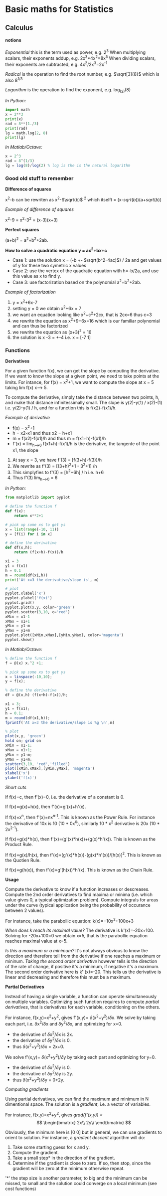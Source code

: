 # Basic maths for Statistics

## Calculus

#### notions

*Exponential* this is the term used as power, e.g. 2<sup>3</sup>
When multiplying scalars, their exponents addup, e.g. 2x<sup>3</sup>*4x<sup>2</sup>=8x<sup>5</sup>
When dividing scalars, their exponents are subtracted, e.g. 4x<sup>2</sup>/2x<sup>3</sup>=2x<sup>-1</sup>

*Radical* is the operation to find the root number, e.g.	$\sqrt[3]{8}$  which is also 8<sup>1/3</sup>

*Logarithm* is the operation to find the exponent, e.g. log<sub>(2)</sub>(8)

_In Python:_
```python
import math
x = 2**3
print(x)
rad = 8**(1./3)
print(rad)
lg = math.log(2, 8)
print(lg)
```

_In Matlab/Octave:_
```Octave
x = 2^3
rad = 8^(1/3)
lg = log(8)/log(2) % log is the is the natural logarithm
```


### Good old stuff to remember

__Difference of squares__

x<sup>2</sup>-b can be rewriten as x<sup>2</sup>-$\sqrt(b)$ <sup>2</sup>
which itselft = (x-$sqrt(b)$)(a+$sqrt(b)$)

_Example of difference of squares_

x<sup>2</sup>-9 = x<sup>2</sup>-3<sup>2</sup> = (x-3)(x+3)

__Perfect squares__

(a+b)<sup>2</sup> = a<sup>2</sup>+b<sup>2</sup>+2ab.

__How to solve a quadratic equation y = ax<sup>2</sup>+bx+c__
- Case 1: use the solution x = (-b +- $\sqrt(b^2-4ac)$) / 2a and get values of y for these two symetric x values
- Case 2: use the vertex of the quadratic equation with h=-b/2a, and use this value as x to find y.
- Case 3: use factorization based on the polynomial a<sup>2</sup>+b<sup>2</sup>+2ab.

_Example of factorization_

1. y = x<sup>2</sup>+6x-7
2. setting y = 0 we obtain x<sup>2</sup>+6x = 7
3. we want an equation looking like x<sup>2</sup>+c<sup>2</sup>+2cx, that is 2cx=6 thus c=3
4. we rewrite the equation as x<sup>2</sup>+9+6x=16 which is our familiar polynomial and can thus be factorized
5. we rewrite the equation as (x+3)<sup>2</sup> = 16
6. the solution is x -3 = +-4 i.e. x = [-7 1]

### Functions

__Derivatives__

For a given function f(x), we can get the slope by computing the derivative. If we want to know the slope at a given point, we need to take points at the limits. For intance, for f(x) = x<sup>2</sup>+1, we want to compute the slope at x = 5 taking lim f(x) x--> 5.

To compute the derivative, simply take the distance between two points, h, and make that distance infinitessimally small. The slope is y(2)-y(1) / x(2)-(1) i.e. y(2)-y(1) / h, and for a function this is f(x2)-f(x1)/h.

_Example of derivative_

- f(x) = x<sup>2</sup>+1
- h = x2-x1 and thus x2 = h+x1
- m = f(x2)-f(x1)/h and thus m = f(x1+h)-f(x1)/h
- f'(x) = lim<sub>h-->0</sub> f(x1+h)-f(x1)/h is the derivative, the tangente of the point x1, the slope

1. At say x = 3, we have f'(3) = [f(3+h)-f(3)]/h
2. We rewrite as f'(3) = [(3+h)<sup>2</sup>+1 - 3<sup>2</sup>+1] /h
3. This simplyfies to f'(3) = [h<sup>2</sup>+6h] / h i.e. h+6
4. Thus f'(3) lim<sub>h-->0</sub> = 6

_In Python:_
```python
from matplotlib import pyplot

# define the function f
def f(x):
    return x**2+1

# pick up some xs to get ys
x = list(range(-10, 11))
y = [f(i) for i in x]

# define the derivative
def df(x,h):
    return (f(x+h)-f(x))/h

x1 = 3
y1 = f(x1)
h = 0.1
m = round(df(x1,h))
print('At x=3 the derivative/slope is', m)

# plot
pyplot.xlabel('x')
pyplot.ylabel('f(x)')
pyplot.grid()
pyplot.plot(x,y, color='green')
pyplot.scatter(3,10, c='red')
xMin = x1-1
xMax = x1+1
yMin = y1-m
yMax = y1+m
pyplot.plot([xMin,xMax],[yMin,yMax], color='magenta')
pyplot.show()
```

_In Matlab/Octave:_
```Octave
% define the function f
f = @(x) x.^2 +1;

% pick up some xs to get ys
x = linspace(-10,10);
y = f(x);

% define the derivative
df = @(x,h) (f(x+h)-f(x))/h;

x1 = 3;
y1 = f(x1);
h = 0.1;
m = round(df(x1,h));
fprintf('At x=3 the derivative/slope is %g \n',m)

% plot
plot(x,y, 'green')
hold on; grid on
xMin = x1-1;
xMax = x1+1;
yMin = y1-m;
yMax = y1+m;
scatter(3,10, 'red','filled')
plot([xMin,xMax],[yMin,yMax], 'magenta')
xlabel('x')
ylabel('f(x)')
```


_Short cuts_

If f(x)=c, then f'(x)=0, i.e. the derivative of a constant is 0.

If f(x)=g(x)+h(x), then f'(x)=g'(x)+h'(x).

If f(x)=x<sup>n</sup>, then f'(x)=nx<sup>n-1</sup>. This is known as the Power Rule.
For instance the derivative of 10x is 10 (10 * 0x<sup>0</sup>), similarly 10 * x<sup>2</sup> derivative is 20x (10 * 2x<sup>2-1</sup>).

If f(x)=g(x)*h(x), then f'(x)=(g'(x)*h(x))+(g(x)*h'(x)).  This is known as the Product Rule.

If f(x)=g(x)/h(x), then f'(x)=(g'(x)*h(x))-(g(x)*h'(x))/[h(x)]<sup>2</sup>. This is known as the Quotien Rule.

If f(x)=g(h(x)), then f'(x)=g'(h(x))*h'(x). This is known as the Chain Rule.

__Usage__

Compute the derivative to know if a function increases or descreases. Compute the 2nd order derivatives to find maxima or minima (i.e. which value gives 0, a typical optimization problem). Compute integrals for areas under the curve (typical application being the probability of occurance between 2 values).

For instance, take the parabollic equation:  k(x)=−10x<sup>2</sup>+100x+3

_When does k reach its maximal value?_  The derivative is k'(x)=-20x+100. Solving for -20x+100=0 we obtain x=5, that is the parabollic equation reaches maximal value at x=5.

_Is this a maximum or a minimum?_ It's not always obvious to know the direction and therefore tell from the derivative if one reaches a maximum or mininum. _Taking the second order derivative_ however tells is the direction of the rate of change, if positive it's a minimum, if negative it's a maximum. The second order derivative here is k''(x)=-20. This tells us the derivative is linear and decreasing and therefore this must be a maximum.

__Partial Derivatives__

Instead of having a single variable, a function can operate simultaneously on multiple variables. Optimizing such function requires to compute _partial derivatives_, that is derivatives for each variable, conditioning on the others.

For instance, f(x,y)=x<sup>2</sup>+y<sup>2</sup>, gives f'(x,y)= $\delta$(x<sup>2</sup>+y<sup>2</sup>)/$\delta$x.
We solve by taking each part, i.e. $\delta$x<sup>2</sup>/$\delta$x and $\delta$y<sup>2</sup>/$\delta$x, and optimizing for x=0.
- the derivative of $\delta$x<sup>2</sup>/$\delta$x is 2x.
- the derivative of $\delta$y<sup>2</sup>/$\delta$x is 0.
- thus $\delta$(x<sup>2</sup>+y<sup>2</sup>)/$\delta$x = 2x+0.

We solve f'(x,y)= $\delta$(x<sup>2</sup>+y<sup>2</sup>)/$\delta$y by taking each part and optimizing for y=0.
- the derivative of $\delta$x<sup>2</sup>/$\delta$y is 0.
- the derivative of $\delta$y<sup>2</sup>/$\delta$y is 2y.
- thus $\delta$(x<sup>2</sup>+y<sup>2</sup>)/$\delta$y = 0+2y.

_Computing gradients_

Using partial derivatives, we can find the maximum and minimum in N dimentional space. The solution is a _gradient_, i.e. a  vector of variables.

For instance, f(x,y)=x<sup>2</sup>+y<sup>2</sup>, gives _grad(f'(x,y)) =_
$$
\begin{bmatrix}
2x\\
2y\\
\end{bmatrix}
$$

Obviously, the minimum here is [0 0] but in general, we can use gradients to orient to solution. For instance, a _gradient descent_ algorithm will do:

1. Take some starting guess for x and y.
2. Compute the gradient.
3. Take a small step* in the direction of the gradient.
4. Determine if the gradient is close to zero. If so, then stop, since the gradient will be zero at the minimum otherwise repeat.

'*' the step size is another parameter, to big and the minimum can be missed, to small and the solution could converge on a local minimum (see cost functions)
